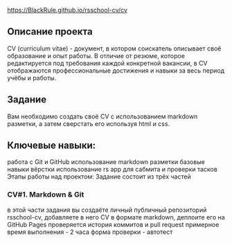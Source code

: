 https://BlackRule.github.io/rsschool-cv/cv
## Описание проекта
CV (сurriculum vitae) - документ, в котором соискатель описывает своё образование и опыт работы. В отличие от резюме, которое редактируется под требования каждой конкретной вакансии, в CV отображаются профессиональные достижения и навыки за весь период учёбы и работы.

## Задание
Вам необходимо создать своё CV с использованием markdown разметки, а затем сверстать его используя html и css.

## Ключевые навыки:
работа с Git и GitHub
использование markdown разметки
базовые навыки вёрстки
использование rs app для сабмита и проверки тасков
Этапы работы над проектом:
Задание состоит из трёх частей

### CV#1. Markdown & Git

в этой части задания вы создаёте личный публичный репозиторий rsschool-cv, добавляете в него CV в формате markdown, деплоите его на GitHub Pages
проверяется история коммитов и pull request
примерное время выполнения - 2 часа
форма проверки - автотест